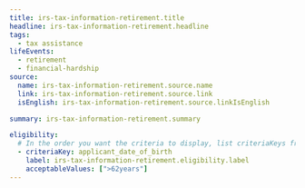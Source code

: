 ```yaml
---
title: irs-tax-information-retirement.title
headline: irs-tax-information-retirement.headline
tags:
  - tax assistance
lifeEvents:
  - retirement
  - financial-hardship
source:
  name: irs-tax-information-retirement.source.name
  link: irs-tax-information-retirement.source.link
  isEnglish: irs-tax-information-retirement.source.linkIsEnglish

summary: irs-tax-information-retirement.summary

eligibility:
  # In the order you want the criteria to display, list criteriaKeys from the csv here, each followed by a comma-separated list of which values indicate eligibility for that criteria. Wrap individual values in quotes if they have inner commas.
  - criteriaKey: applicant_date_of_birth
    label: irs-tax-information-retirement.eligibility.label
    acceptableValues: [">62years"]
---
```


